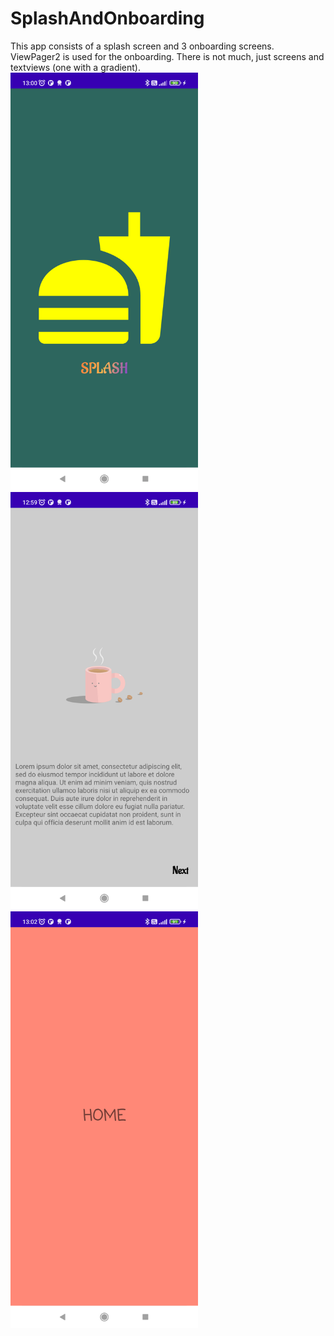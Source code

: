 # SplashAndOnboarding
This app consists of a splash screen and 3 onboarding screens. ViewPager2 is used for the onboarding. There is not much, just screens and textviews (one with a gradient).
<img src="splash.png" width="300" >
<img src="onboarding1.png" width="300" >
<img src="homescreen.png" width="300" >

